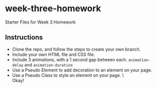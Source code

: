 # week-three-homework
Starter Files for Week 3 Homework

## Instructions
- Clone the repo, and follow the steps to create your own branch.
- Include your own HTML file and CSS file.
- Include 3 animations, with a 1 second gap between each. `animation-delay` and `animation-duration`
- Use a Pseudo Element to add decoration to an element on your page.
- Use a Pseudo Class to style an element on your page.
\\\
Okay!
